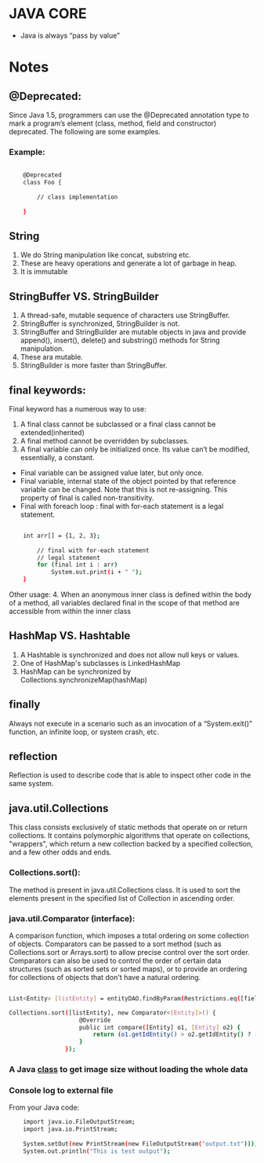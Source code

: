 # JAVA CORE

- Java is always “pass by value”

# Notes

## @Deprecated:

Since Java 1.5, programmers can use the @Deprecated annotation type to mark a program’s element (class, method, field and constructor) deprecated. The following are some examples.

### Example:

``` bash

	@Deprecated
	class Foo {
	 
		// class implementation
	 
	}
```

## String

1. We do String manipulation like concat, substring etc.
2. These are heavy operations and generate a lot of garbage in heap.
3. It is immutable

## StringBuffer VS. StringBuilder

1. A thread-safe, mutable sequence of characters use StringBuffer.
2. StringBuffer is synchronized, StringBuilder is not.
3. StringBuffer and StringBuilder are mutable objects in java and provide append(), insert(), delete() and substring() methods for String manipulation.
4. These ara mutable.
5. StringBuilder is more faster than StringBuffer.

## final keywords:

Final keyword has a numerous way to use:

1. A final class cannot be subclassed or a final class cannot be extended(inherited)
2. A final method cannot be overridden by subclasses. 
3. A final variable can only be initialized once. Its value can’t be modified, essentially, a constant.
- Final variable can be assigned value later, but only once.
- Final variable, internal state of the object pointed by that reference variable can be changed. Note that this is not re-assigning. This property of final is called non-transitivity.
- Final with foreach loop : final with for-each statement is a legal statement.
``` bash

    int arr[] = {1, 2, 3}; 
          
        // final with for-each statement 
        // legal statement 
        for (final int i : arr) 
            System.out.print(i + " "); 
    }  
```
Other usage:
4. When an anonymous inner class is defined within the body of a method, all variables declared final in the scope of that method are accessible from within the inner class

## HashMap VS. Hashtable

1. A Hashtable is synchronized and does not allow null keys or values.
2. One of HashMap's subclasses is LinkedHashMap
3. HashMap can be synchronized by Collections.synchronizeMap(hashMap)

## finally

Always not execute in a scenario such as an invocation of a “System.exit()” function, an infinite loop, or system crash, etc.

## reflection

Reflection is used to describe code that is able to inspect other code in the same system.

## java.util.Collections

This class consists exclusively of static methods that operate on or return collections. It contains polymorphic algorithms that operate on collections, "wrappers", which return a new collection backed by a specified collection, and a few other odds and ends.

### Collections.sort(): 
The method is present in java.util.Collections class. It is used to sort the elements present in the specified list of Collection in ascending order.

### java.util.Comparator (interface):
A comparison function, which imposes a total ordering on some collection of objects. Comparators can be passed to a sort method (such as Collections.sort or Arrays.sort) to allow precise control over the sort order. Comparators can also be used to control the order of certain data structures (such as sorted sets or sorted maps), or to provide an ordering for collections of objects that don't have a natural ordering.

``` bash

List<Entity> [listEntity] = entityDAO.findByParam(Restrictions.eq([field], [value]));

Collections.sort([listEntity], new Comparator<[Entity]>() {
					@Override
					public int compare([Entity] o1, [Entity] o2) {
						return (o1.getIdEntity() > o2.getIdEntity() ? -1 : (o1.getIdEntity() == o2.getIdEntity() ? 0 : 1));
					}
				});
```				
### A Java [class](https://jaimonmathew.wordpress.com/2011/01/29/simpleimageinfo/) to get image size without loading the whole data

### Console log to external file
From your Java code:
``` bash
	import java.io.FileOutputStream;
	import java.io.PrintStream;
 
	System.setOut(new PrintStream(new FileOutputStream("output.txt")));
	System.out.println("This is test output");
```
